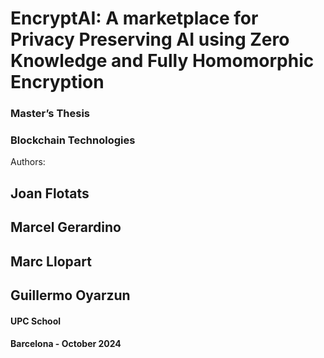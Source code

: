 # EncryptAI: A marketplace for Privacy Preserving AI using Zero Knowledge and Fully Homomorphic Encryption

### Master’s Thesis

### Blockchain Technologies

Authors:
## Joan Flotats

## Marcel Gerardino

## Marc Llopart

## Guillermo Oyarzun

#### UPC School

#### Barcelona - October 2024

